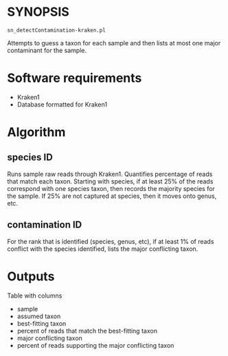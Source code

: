 # SYNOPSIS

`sn_detectContamination-kraken.pl`

Attempts to guess a taxon for each sample and then lists
at most one major contaminant for the sample.

# Software requirements

* Kraken1
* Database formatted for Kraken1

# Algorithm

## species ID

Runs sample raw reads through Kraken1. Quantifies percentage of
reads that match each taxon.
Starting with species, if at least 25% of the reads correspond
with one species taxon, then records the majority species for
the sample.  If 25% are not captured at species, then it moves
onto genus, etc.

## contamination ID

For the rank that is identified (species, genus, etc),
if at least 1% of reads conflict with the species identified,
lists the major conflicting taxon.

# Outputs

Table with columns

* sample
* assumed taxon
* best-fitting taxon
* percent of reads that match the best-fitting taxon
* major conflicting taxon
* percent of reads supporting the major conflicting taxon

